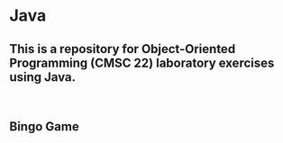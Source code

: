 # Java

## This is a repository for Object-Oriented Programming (CMSC 22) laboratory exercises using Java.

<br>

## Bingo Game
